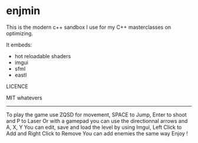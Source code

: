 # enjmin

This is the modern c++ sandbox I use for my C++ masterclasses on optimizing.

It embeds:
- hot reloadable shaders
- imgui
- sfml
- eastl


LICENCE

MIT whatevers


---------------------------------

To play the game use ZQSD for movement, SPACE to Jump, Enter to shoot and P to Laser
Or with a gamepad you can use the directionnal arrows and A, X, Y
You can edit, save and load the level by using Imgui, Left Click to Add and Right Click to Remove
You can add enemies the same way
Enjoy !
